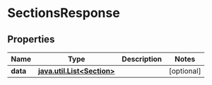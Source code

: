 
# SectionsResponse

## Properties
Name | Type | Description | Notes
------------ | ------------- | ------------- | -------------
**data** | [**java.util.List&lt;Section&gt;**](Section.md) |  |  [optional]



